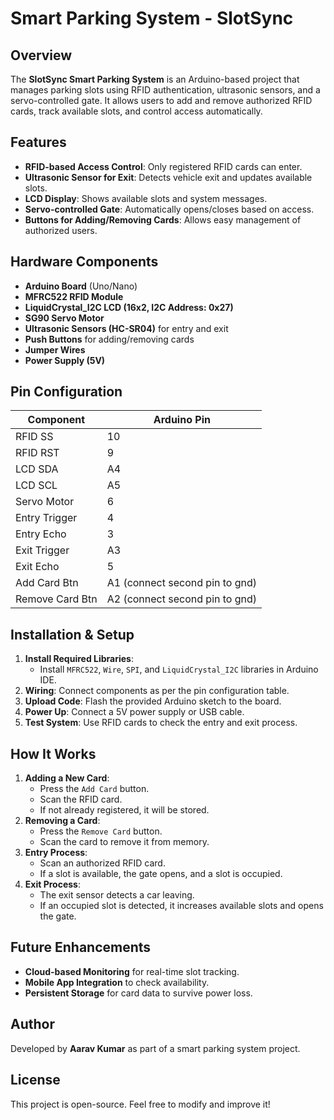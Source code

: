# Smart Parking System - SlotSync

## Overview
The **SlotSync Smart Parking System** is an Arduino-based project that manages parking slots using RFID authentication, ultrasonic sensors, and a servo-controlled gate. It allows users to add and remove authorized RFID cards, track available slots, and control access automatically.

## Features
- **RFID-based Access Control**: Only registered RFID cards can enter.
- **Ultrasonic Sensor for Exit**: Detects vehicle exit and updates available slots.
- **LCD Display**: Shows available slots and system messages.
- **Servo-controlled Gate**: Automatically opens/closes based on access.
- **Buttons for Adding/Removing Cards**: Allows easy management of authorized users.

## Hardware Components
- **Arduino Board** (Uno/Nano)
- **MFRC522 RFID Module**
- **LiquidCrystal_I2C LCD (16x2, I2C Address: 0x27)**
- **SG90 Servo Motor**
- **Ultrasonic Sensors (HC-SR04)** for entry and exit
- **Push Buttons** for adding/removing cards
- **Jumper Wires**
- **Power Supply (5V)**

## Pin Configuration
| Component       | Arduino Pin |
|----------------|-------------|
| RFID SS        | 10          |
| RFID RST       | 9           |
| LCD SDA        | A4          |
| LCD SCL        | A5          |
| Servo Motor    | 6           |
| Entry Trigger  | 4           |
| Entry Echo     | 3           |
| Exit Trigger   | A3          |
| Exit Echo      | 5           |
| Add Card Btn   | A1   (connect  second pin to gnd)         |
| Remove Card Btn| A2   (connect  second pin to gnd)       |

## Installation & Setup
1. **Install Required Libraries**:
   - Install `MFRC522`, `Wire`, `SPI`, and `LiquidCrystal_I2C` libraries in Arduino IDE.
2. **Wiring**: Connect components as per the pin configuration table.
3. **Upload Code**: Flash the provided Arduino sketch to the board.
4. **Power Up**: Connect a 5V power supply or USB cable.
5. **Test System**: Use RFID cards to check the entry and exit process.

## How It Works
1. **Adding a New Card**:
   - Press the `Add Card` button.
   - Scan the RFID card.
   - If not already registered, it will be stored.
2. **Removing a Card**:
   - Press the `Remove Card` button.
   - Scan the card to remove it from memory.
3. **Entry Process**:
   - Scan an authorized RFID card.
   - If a slot is available, the gate opens, and a slot is occupied.
4. **Exit Process**:
   - The exit sensor detects a car leaving.
   - If an occupied slot is detected, it increases available slots and opens the gate.

## Future Enhancements
- **Cloud-based Monitoring** for real-time slot tracking.
- **Mobile App Integration** to check availability.
- **Persistent Storage** for card data to survive power loss.

## Author
Developed by **Aarav Kumar** as part of a smart parking system project.

## License
This project is open-source. Feel free to modify and improve it!

